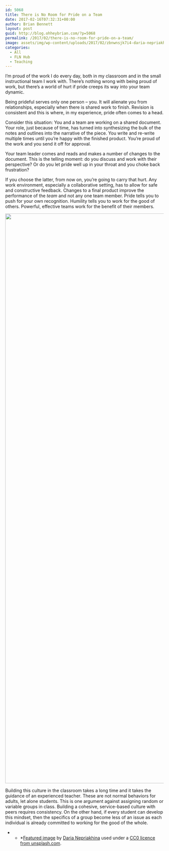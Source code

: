 ```yaml
---
id: 5068
title: There is No Room for Pride on a Team
date: 2017-02-16T07:32:31+00:00
author: Brian Bennett
layout: post
guid: http://blog.ohheybrian.com/?p=5068
permalink: /2017/02/there-is-no-room-for-pride-on-a-team/
image: assets/img/wp-content/uploads/2017/02/zbnwnsjk7i4-daria-nepriakhina.jpg
categories:
  - All
  - FLN Hub
  - Teaching
---
```

I&#8217;m proud of the work I do every day, both in my classroom and in the small instructional team I work with. There&#8217;s nothing wrong with being proud of work, but there&#8217;s a world of hurt if pride creeps its way into your team dynamic.

Being prideful serves only one person &#8211; you. It will alienate you from relationships, especially when there is shared work to finish. Revision is consistent and this is where, in my experience, pride often comes to a head.

Consider this situation: You and a team are working on a shared document. Your role, just because of time, has turned into synthesizing the bulk of the notes and outlines into the narrative of the piece. You write and re-write multiple times until you&#8217;re happy with the finished product. You&#8217;re proud of the work and you send it off for approval.

Your team leader comes and reads and makes a number of changes to the document. This is the telling moment: do you discuss and work with their perspective? Or do you let pride well up in your throat and you choke back frustration?

If you choose the latter, from now on, you&#8217;re going to carry that hurt. Any work environment, especially a collaborative setting, has to allow for safe and constructive feedback. Changes to a final product improve the performance of the _team_ and not any one team member. Pride tells you to push for your own recognition. Humility tells you to work for the good of others. Powerful, effective teams work for the benefit of their members.

<img src="http://blog.ohheybrian.com/wp-content/uploads/2017/02/zbnwnsjk7i4-daria-nepriakhina.jpg" alt="" width="3200" height="1803" class="aligncenter size-full wp-image-5073" srcset="https://blog.ohheybrian.com/wp-content/uploads/2017/02/zbnwnsjk7i4-daria-nepriakhina.jpg 3200w, https://blog.ohheybrian.com/wp-content/uploads/2017/02/zbnwnsjk7i4-daria-nepriakhina-250x141.jpg 250w, https://blog.ohheybrian.com/wp-content/uploads/2017/02/zbnwnsjk7i4-daria-nepriakhina-1000x563.jpg 1000w" sizes="(max-width: 3200px) 100vw, 3200px" />

Building this culture in the classroom takes a long time and it takes the guidance of an experienced teacher. These are not normal behaviors for adults, let alone students. This is one argument against assigning random or variable groups in class. Building a cohesive, service-based culture with peers requires consistency. On the other hand, if every student can develop this mindset, then the specifics of a group become less of an issue as each individual is already committed to working for the good of the whole.

* * *[Featured image](https://unsplash.com/search/table?photo=ZBnwnSJk7i4) by [Daria Nepriakhina](https://unsplash.com/@epicantus) used under a [CC0 licence from unsplash.com](https://unsplash.com/license).</p>
